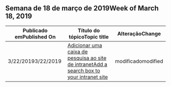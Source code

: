 <!-- This file is generated automatically each week. Changes made to this file will be overwritten.-->




## <a name="week-of-march-18-2019"></a><span data-ttu-id="f807d-101">Semana de 18 de março de 2019</span><span class="sxs-lookup"><span data-stu-id="f807d-101">Week of March 18, 2019</span></span>


| <span data-ttu-id="f807d-102">Publicado em</span><span class="sxs-lookup"><span data-stu-id="f807d-102">Published On</span></span> |<span data-ttu-id="f807d-103">Título do tópico</span><span class="sxs-lookup"><span data-stu-id="f807d-103">Topic title</span></span> | <span data-ttu-id="f807d-104">Alteração</span><span class="sxs-lookup"><span data-stu-id="f807d-104">Change</span></span> |
|------|------------|--------|
| <span data-ttu-id="f807d-105">3/22/2019</span><span class="sxs-lookup"><span data-stu-id="f807d-105">3/22/2019</span></span> | [<span data-ttu-id="f807d-106">Adicionar uma caixa de pesquisa ao site de intranet</span><span class="sxs-lookup"><span data-stu-id="f807d-106">Add a search box to your intranet site</span></span>](/MicrosoftSearch/add-a-search-box-to-your-intranet-site) | <span data-ttu-id="f807d-107">modificado</span><span class="sxs-lookup"><span data-stu-id="f807d-107">modified</span></span> |
